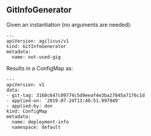 ## GitInfoGenerator

Given an instantiation (no arguments are needed):

```
---
apiVersion: agilicus/v1
kind: GitInfoGenerator
metadata:
  name: not-used-gig
```

Results in a ConfigMap as:

```
---
apiVersion: v1
data:
- git-tag: 3160c647c09774c5d9eeaf4e3ba27045a7176c1d
- applied-on: '2019-07-24T13:40:51.997949'
- applied-by: don
kind: ConfigMap
metadata:
  name: deployment-info
  namespace: default
```
